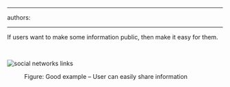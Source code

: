 

---
authors:

---




<span class='intro'> <p>If users want to make some information public, then make it easy for them.</p> </span>

​<dl class="goodImage"><dt><img alt="social networks links" src="http&#58;//www.ssw.com.au/ssw/Standards/Rules/Images/social-networks.jpg" /></dt>
<dd>Figure&#58; Good example – User can easily share information</dd></dl>



